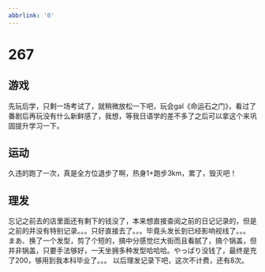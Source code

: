 ```yaml
---
abbrlink: '0'
---
```

# 267

## 游戏

先玩后学，只剩一场考试了，就稍微放松一下吧，玩会gal《命运石之门》，看过了番剧后再玩没有什么新鲜感了，我想，等我日语学的差不多了之后可以拿这个来巩固提升学习一下。

## 运动

久违的跑了一次，真是全方位退步了啊，热身1+跑步3km，累了，毁灭吧！

## 理发

忘记之前去的店里面还有剩下的钱没了，本来想直接查阅之前的日记记录的，但是之前的并没有特别记录。。。只好直接去了。。。毕竟头发长到已经影响视线了。。。
まあ、换了一个发型，剪了个短的，搞中分感觉烂大街而且看腻了，搞个锅盖，但并非锅盖，只要手法够好，一天坐拥多种发型哈哈哈。やっぱり没钱了，最终是充了200，够用到我本科毕业了。。。
以后理发记录下吧，这次不计费，还有8次。
